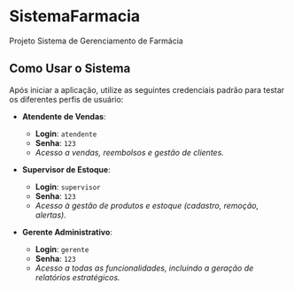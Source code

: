 # SistemaFarmacia
Projeto Sistema de Gerenciamento de Farmácia

## Como Usar o Sistema

Após iniciar a aplicação, utilize as seguintes credenciais padrão para testar os diferentes perfis de usuário:

* **Atendente de Vendas**:
    * **Login**: `atendente`
    * **Senha**: `123`
    * *Acesso a vendas, reembolsos e gestão de clientes.*

* **Supervisor de Estoque**:
    * **Login**: `supervisor`
    * **Senha**: `123`
    * *Acesso à gestão de produtos e estoque (cadastro, remoção, alertas).*

* **Gerente Administrativo**:
    * **Login**: `gerente`
    * **Senha**: `123`
    * *Acesso a todas as funcionalidades, incluindo a geração de relatórios estratégicos.*